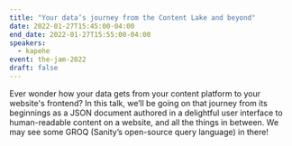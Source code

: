 ```yaml
---
title: "Your data’s journey from the Content Lake and beyond"
date: 2022-01-27T15:45:00-04:00
end_date: 2022-01-27T15:55:00-04:00
speakers:
  - kapehe
event: the-jam-2022
draft: false
---
```


Ever wonder how your data gets from your content platform to your website's frontend? In this talk, we’ll be going on that journey from its beginnings as a JSON document authored in a delightful user interface to human-readable content on a website, and all the things in between. We may see some GROQ (Sanity’s open-source query language) in there!
